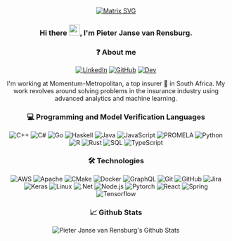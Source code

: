 <div align="center">
  
[![Matrix SVG](https://raw.githubusercontent.com/rodrigograca31/rodrigograca31/master/matrix.svg)](https://www.youtube.com/watch?v=SDkAGkd4NLc) 

### Hi there <img src="https://media.giphy.com/media/hvRJCLFzcasrR4ia7z/giphy.gif" width="25px">, I'm Pieter Janse van Rensburg.

### ❓ About me

[![LinkedIn](https://img.shields.io/badge/-LinkedIn-000000?style=flat&logo=linkedin&logoColor=004d99)](https://za.linkedin.com/in/pieterjvr)
[![GitHub](https://img.shields.io/badge/-GitHub-000000?style=flat&logo=github&logoColor=FFFFFF)](https://github.com/pieter07/)
[![Dev](https://img.shields.io/badge/dev.to-000000?style=flat&logo=dev.to&logoColor=white)](https://dev.to/pieter07/)

I'm working at Momentum-Metropolitan, a top insurer 🏦 in South Africa. My work revolves around solving problems in the insurance industry using advanced analytics and machine learning.

### 💻 Programming and Model Verification Languages

![C++](https://img.shields.io/badge/-C++-000000?style=flat&logo=c%2B%2B&logoColor=0099FF)
![C#](https://img.shields.io/badge/c%23%20-000000?&style=flat&logo=c-sharp&logoColor=5900b3)
![Go](https://img.shields.io/badge/-Go-000000?style=flat&logo=go)
![Haskell](https://img.shields.io/badge/-Haskell-000000?style=flat&logo=haskell&logoColor=A6A6A6)
![Java](https://img.shields.io/badge/-Java-000000?style=flat&logo=java&logoColor=FF9933)
![JavaScript](https://img.shields.io/badge/-JavaScript-000000?style=flat&logo=javascript)
![PROMELA](https://img.shields.io/badge/-Promela-000000?style=flat&logo=promela)
![Python](https://img.shields.io/badge/-Python-000000?style=flat&logo=python)
![R](https://img.shields.io/badge/-R-000000?style=flat&logo=r&logoColor=0066FF)
![Rust](https://img.shields.io/badge/-Rust-000000?style=flat&logo=rust&logoColor=E67300)
![SQL](https://img.shields.io/badge/-SQL-000000?style=flat&logo=postgresql&logoColor=3366CC)
![TypeScript](https://img.shields.io/badge/-TypeScript-000000?style=flat&logo=typescript)
  
### 🛠 Technologies

![AWS](https://img.shields.io/badge/AWS%20-000000?&style=flat&logo=amazon-aws&logoColor=ff8c1a)
![Apache](https://img.shields.io/badge/-Apache%20Spark-000000?style=flat&logo=Apache%20Spark&logoColor=FF6600)
![CMake](https://img.shields.io/badge/-CMake-000000?style=flat&logo=cmake&logoColor=004d99)
![Docker](https://img.shields.io/badge/docker%20-000000?&style=flat&logo=docker&logoColor=008ae6)
![GraphQL](https://img.shields.io/badge/-GraphQL-000000?style=flat&logo=graphql&logoColor=FF66CC)
![Git](https://img.shields.io/badge/-Git-000000?style=flat&logo=git&logoColor=F05032)
![GitHub](https://img.shields.io/badge/-GitHub-000000?style=flat&logo=github&logoColor=FFFFFF)
![Jira](https://img.shields.io/badge/-Jira-000000?style=flat&logo=jira-software&logoColor=1a8cff)
![Keras](https://img.shields.io/badge/Keras%20-000000?&style=flat&logo=Keras&logoColor=FF5050)
![Linux](https://img.shields.io/badge/-Linux-000000?style=flat&logo=linux&logoColor=FCC624)
![.Net](https://img.shields.io/badge/.NET-000000?style=flat&logo=.net&logoColor=5900b3)
![Node.js](https://img.shields.io/badge/-Node.js-000000?style=flat&logo=node.js&logoColor=339933)
![Pytorch](https://img.shields.io/badge/-Pytorch-000000?style=flat&logo=Pytorch&logoColor=FF5050)
![React](https://img.shields.io/badge/-React-000000?style=flat&logo=React&logoColor=61DAFB)
![Spring](https://img.shields.io/badge/-Spring-000000?style=flat&logo=spring&logoColor=6DB33F)
![Tensorflow](https://img.shields.io/badge/-Tensorflow-000000?style=flat&logo=Tensorflow&logoColor=FF9933)

### 📈 Github Stats
  
<img align="center" alt="Pieter Janse van Rensburg's Github Stats" src="https://github-readme-stats.vercel.app/api?username=pieterjansevanrensburg&show_icons=true&theme=gotham&count_private=true" />

